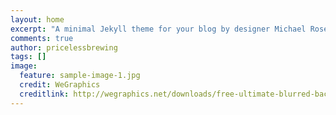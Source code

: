 ```yaml
---
layout: home
excerpt: "A minimal Jekyll theme for your blog by designer Michael Rose."
comments: true
author: pricelessbrewing
tags: []
image:
  feature: sample-image-1.jpg
  credit: WeGraphics
  creditlink: http://wegraphics.net/downloads/free-ultimate-blurred-background-pack/
---
```

